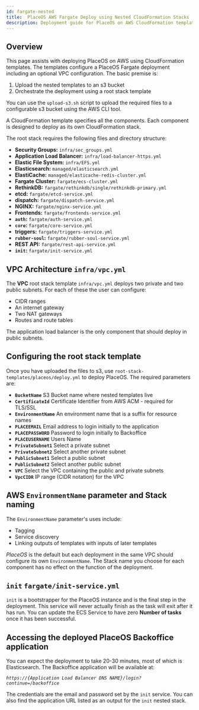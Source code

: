 ```yaml
---
id: fargate-nested
title:  PlaceOS AWS Fargate Deploy using Nested CloudFormation Stacks
description: Deployment guide for PlaceOS on AWS CloudFormation templates.
---
```

<!-- # PlaceOS AWS Fargate Deploy using Nested CloudFormation Stacks -->

## Overview

<!-- This is the one that the majority of people will use, will only use other for custom impementation. Show this first
 -->
This page assists with deploying PlaceOS on AWS using CloudFormation templates.
The templates configure a PlaceOS Fargate deployment including an optional VPC configuration. 
The basic premise is: 

1) Upload the nested templates to an s3 bucket  
1) Orchestrate the deployment using a root stack template 

You can use the `upload-s3.sh` script to upload the required files to a configurable s3 bucket using the AWS CLI tool.

A CloudFormation template specifies all the components.
Each component is designed to deploy as its own CloudFormation stack.

The root stack requires the following files and directory structure:

<!-- standardise some format of filenames - `` only -->
- **Security Groups:** `infra/sec_groups.yml`
- **Application Load Balancer:** `infra/load-balancer-https.yml`
- **Elastic File System:** `infra/EFS.yml`
- **Elasticsearch:** `managed/elasticsearch.yml`
- **ElastiCache:** `managed/elasticache-redis-cluster.yml`
- **Fargate Cluster:** `fargate/ecs-cluster.yml`
- **RethinkDB:** `fargate/rethinkdb/single/rethinkdb-primary.yml`
- **etcd:** `fargate/etcd-service.yml`
- **dispatch:** `fargate/dispatch-service.yml`
- **NGINX:** `fargate/nginx-service.yml`
- **Frontends:** `fargate/frontends-service.yml`
- **`auth`:** `fargate/auth-service.yml`
- **`core`:** `fargate/core-service.yml`
- **triggers:** `fargate/triggers-service.yml`
- **`rubber-soul`:** `fargate/rubber-soul-service.yml`
- **REST API:** `fargate/rest-api-service.yml`
- **`init`:** `fargate/init-service.yml`

## VPC Architecture `infra/vpc.yml`
The **VPC** root stack template `infra/vpc.yml` deploys two private and two public subnets. 
For each of these the user can configure:

- CIDR ranges 
- An internet gateway 
- Two NAT gateways 
- Routes and route tables 

The application load balancer is the only component that should deploy in public subnets.

## Configuring the root stack template
Once you have uploaded the files to s3, use `root-stack-templates/placeos/deploy.yml` to deploy PlaceOS.
The required parameters are:

- **`BucketName`** S3 Bucket name where nested templates live
- **`CertificateId`**  Certificate Identifier from AWS ACM - required for TLS/SSL
- **`EnvironmentName`** An environment name that is a suffix for resource names
- **`PLACEEMAIL`** Email address to login initially to the application
- **`PLACEPASSWORD`** Password to login initially to Backoffice
- **`PLACEUSERNAME`** Users Name
- **`PrivateSubnet1`** Select a private subnet
- **`PrivateSubnet2`** Select another private subnet
- **`PublicSubnet1`** Select a public subnet
- **`PublicSubnet2`** Select another public subnet
- **`VPC`** Select the VPC containing the public and private subnets
- **`VpcCIDR`** IP range (CIDR notation) for the VPC

## AWS `EnvironmentName` parameter and Stack naming
The `EnvironmentName` parameter's uses include: 
- Tagging 
- Service discovery 
- Linking outputs of templates with inputs of later templates

*PlaceOS* is the default but each deployment in the same VPC should configure its own `EnvironmentName`.
The Stack name you choose for each component has no effect on the function of the deployment. 

## `init` `fargate/init-service.yml`
`init` is a bootstrapper for the PlaceOS instance and is the final step in the deployment. 
This service will never actually finish as the task will exit after it has run. 
You can update the ECS Service to have zero **Number of tasks** once it has been successful.

## Accessing the deployed PlaceOS Backoffice application
You can expect the deployment to take 20-30 minutes, most of which is Elasticsearch.
The Backoffice application will be available at:  

<i>`https://{Application Load Balancer DNS NAME}/login?continue=/backoffice`</i>

The credentials are the email and password set by the `init` service.
You can also find the application URL listed as an output for the `init` nested stack.